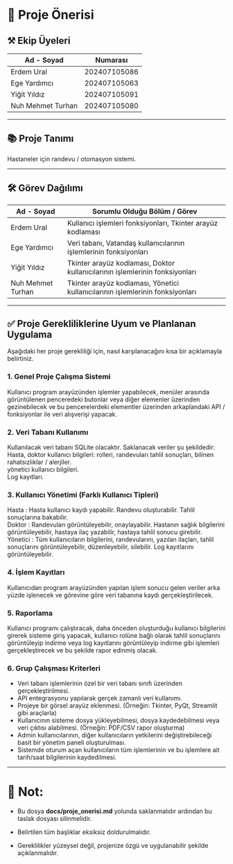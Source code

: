 
# 📄 Proje Önerisi

  

## ⚒️ Ekip Üyeleri

  

| Ad - Soyad |  Numarası |
|----------------------|-------------------|
| Erdem Ural           | 202407105086          |
| Ege Yardımcı           | 202407105063          |
| Yiğit Yıldız           | 202407105091          |
| Nuh Mehmet Turhan           | 202407105080          |

  

---

  

## 📚 Proje Tanımı

  

Hastaneler için randevu / otomasyon sistemi.

  

---

  

## 🛠️ Görev Dağılımı

  

| Ad - Soyad | Sorumlu Olduğu Bölüm / Görev       |
|----------------------|------------------------------------|
| Erdem Ural           | Kullanıcı işlemleri fonksiyonları, Tkinter arayüz kodlaması |
| Ege Yardımcı           | Veri tabanı, Vatandaş kullanıcılarının işlemlerinin fonksiyonları |
| Yiğit Yıldız           | Tkinter arayüz kodlaması, Doktor kullanıcılarının işlemlerinin fonksiyonları |
| Nuh Mehmet Turhan           | Tkinter arayüz kodlaması, Yönetici kullanıcılarının işlemlerinin fonksiyonları |

  

---

  

## ✅ Proje Gerekliliklerine Uyum ve Planlanan Uygulama

  

Aşağıdaki her proje gerekliliği için, nasıl karşılanacağını kısa bir açıklamayla belirtiniz.

  

### 1. Genel Proje Çalışma Sistemi

Kullanıcı program arayüzünden işlemler yapabilecek, menüler arasında görüntülenen penceredeki butonlar veya diğer elemenler üzerinden gezinebilecek ve bu pencerelerdeki elementler üzerinden arkaplandaki API / fonksiyonlar ile veri alışverişi yapacak.

  

### 2. Veri Tabanı Kullanımı

Kullanılacak veri tabanı SQLite olacaktır. Saklanacak veriler şu şekildedir:\
Hasta, doktor kullanıcı bilgileri: rolleri, randevuları tahlil sonuçları, bilinen rahatsızlıklar / alerjiler.\
yönetici kullanıcı bilgileri.\
Log kayıtları.

  

### 3. Kullanıcı Yönetimi (Farklı Kullanıcı Tipleri)

Hasta : Hasta kullanıcı kaydı yapabilir. Randevu oluşturabilir. Tahlil sonuçlarına bakabilir.\
Doktor : Randevuları görüntüleyebilir, onaylayabilir. Hastanın sağlık bilgilerini görüntüleyebilir, hastaya ilaç yazabilir, hastaya tahlil sonucu girebilir.\
Yönetici : Tüm kullanıcıların bilgilerini, randevularını, yazılan ilaçları, tahlil sonuçlarını görüntüleyebilir, düzenleyebilir, silebilir. Log kayıtlarını görüntüleyebilir.



### 4. İşlem Kayıtları

Kullanıcıdan program arayüzünden yapılan işlem sonucu gelen veriler arka yüzde işlenecek ve görevine göre veri tabanına kaydı gerçekleştirilecek.
  


### 5. Raporlama

Kullanıcı programı çalıştıracak, daha önceden oluşturduğu kullanıcı bilgilerini girerek sisteme giriş yapacak, kullanıcı rolüne bağlı olarak tahlil sonuçlarını görüntüleyip indirme veya log kayıtlarını görüntüleyip indirme gibi işlemleri gerçekleştirecek ve bu şekilde rapor edinmiş olacak.


### 6. Grup Çalışması Kriterleri

- Veri tabanı işlemlerinin özel bir veri tabanı sınıfı üzerinden gerçekleştirilmesi.
- API entegrasyonu yapılarak gerçek zamanlı veri kullanımı.
- Projeye bir görsel arayüz eklenmesi. (Örneğin: Tkinter, PyQt, Streamlit gibi araçlarla)
- Kullanıcının sisteme dosya yükleyebilmesi, dosya kaydedebilmesi veya veri çıktısı alabilmesi. (Örneğin: PDF/CSV rapor oluşturma)
- Admin kullanıcılarının, diğer kullanıcıların yetkilerini değiştirebileceği basit bir yönetim paneli oluşturulması.
- Sistemde oturum açan kullanıcıların tüm işlemlerinin ve bu işlemlere ait tarih/saat bilgilerinin kaydedilmesi.
  


---

  

# 📌 Not:

- Bu dosya **docs/proje_onerisi.md** yolunda saklanmalıdır ardından bu taslak dosyası silinmelidir.

- Belirtilen tüm başlıklar eksiksiz doldurulmalıdır.

- Gereklilikler yüzeysel değil, projenize özgü ve uygulanabilir şekilde açıklanmalıdır.
